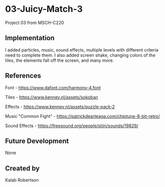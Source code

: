 # 03-Juicy-Match-3
Project 03 from MSCH-C220

## Implementation
I added particles, music, sound effects, multiple levels with different criteria need to complete them. I also added screen shake, changing colors of the tiles, the elements fall off the screen, and many more.

## References
Font - https://www.dafont.com/harmony-4.font

Tiles - https://www.kenney.nl/assets/sokoban

Effects - https://www.kenney.nl/assets/puzzle-pack-2

Music "Common Fight" - https://patrickdearteaga.com/chiptune-8-bit-retro/

Sound Effects - https://freesound.org/people/stijn/sounds/19829/

## Future Development
None
## Created by
Kalab Robertson
